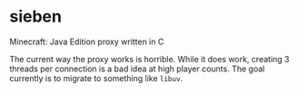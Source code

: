 # sieben
Minecraft: Java Edition proxy written in C

The current way the proxy works is horrible.
While it does work, creating 3 threads per connection is a bad idea at high player counts.
The goal currently is to migrate to something like `libuv`.
